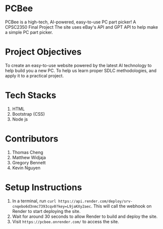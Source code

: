 # PCBee
PCBee is a high-tech, AI-powered, easy-to-use PC part picker! A CPSC2350 Final Project 
The site uses eBay's API and GPT API to help make a simple PC part picker.

# Project Objectives
To create an easy-to-use website powered by the latest AI technology to help build you a new PC. 
To help us learn proper SDLC methodologies, and apply it to a practical project.

# Tech Stacks
1. HTML
2. Bootstrap (CSS)
3. Node js

# Contributors
1. Thomas Cheng
2. Matthew Widjaja
3. Gregory Bennett
4. Kevin Nguyen

# Setup Instructions
1. In a terminal, run `curl https://api.render.com/deploy/srv-cnqebo6d3nmc7393cqv0?key=L9jaKXy2aec`. This will call the webhook on Render to start deploying the site.
2. Wait for around 30 seconds to allow Render to build and deploy the site. 
3. Visit `https://pcbee.onrender.com/` to access the site.
